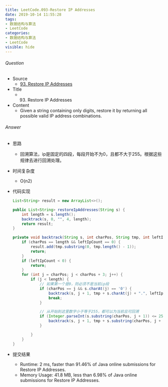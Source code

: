 ```yaml
---
title: LeetCode.093-Restore IP Addresses
date: 2019-10-14 11:55:28
tags:
- 数据结构与算法
- LeetCode
categories:
- 数据结构与算法
- LeetCode
visible: hide
---
```

###### Question
- Source
	- [93. Restore IP Addresses](https://leetcode.com/problems/restore-ip-addresses/) 
- Title
	- 93. Restore IP Addresses 
- Content
	- Given a string containing only digits, restore it by returning all possible valid IP address combinations.
<!--more-->

###### Answer
- 思路
	- 回溯算法，ip是固定的四段，每段开始不为0，且都不大于255。根据这些规律去进行回溯处理。
- 时间复杂度
	- O(n2) 	
- 代码实现

	```Java
	List<String> result = new ArrayList<>();

    public List<String> restoreIpAddresses(String s) {
        int length = s.length();
        backtrack(s, 0, "", 4, length);
        return result;
    }

    private void backtrack(String s, int charPos, String tmp, int leftIpCount, int length) {
        if (charPos == length && leftIpCount == 0) {
            result.add(tmp.substring(0, tmp.length() - 1));
            return;
        }
        if (leftIpCount < 0) {
            return;
        }
        for (int j = charPos; j < charPos + 3; j++) {
            if (j < length) {
                // 如果第一个是0，则必须不是当前ip段
                if (charPos == j && s.charAt(j) == '0') {
                    backtrack(s, j + 1, tmp + s.charAt(j) + ".", leftIpCount - 1, length);
                    break;
                }

                // 从开始到这里数字小于等于255，都可以为当前且可回溯
                if (Integer.parseInt(s.substring(charPos, j + 1)) <= 255) {
                    backtrack(s, j + 1, tmp + s.substring(charPos, j + 1) + ".", leftIpCount - 1, length);
                }

            }
        }
    }
	```
- 提交结果
	- Runtime: 2 ms, faster than 91.46% of Java online submissions for Restore IP Addresses.
	- Memory Usage: 41.8 MB, less than 6.98% of Java online submissions for Restore IP Addresses.
